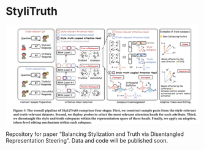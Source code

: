 # StyliTruth

![](./images_stylitruth/main.png)

Repository for paper “Balancing Stylization and Truth via Disentangled Representation Steering”.
Data and code will be published soon.
